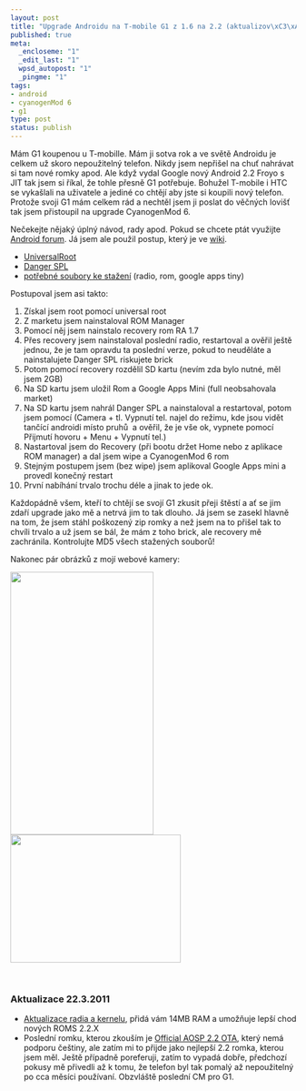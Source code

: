 ```yaml
--- 
layout: post
title: "Upgrade Androidu na T-mobile G1 z 1.6 na 2.2 (aktualizov\xC3\xA1no 22.3.2011)"
published: true
meta: 
  _encloseme: "1"
  _edit_last: "1"
  wpsd_autopost: "1"
  _pingme: "1"
tags: 
- android
- cyanogenMod 6
- g1
type: post
status: publish
---
```

Mám G1 koupenou u T-mobille. Mám ji sotva rok a ve světě Androidu je celkem už skoro nepoužitelný telefon. Nikdy jsem nepřišel na chuť nahrávat si tam nové romky apod. Ale když vydal Google nový Android 2.2 Froyo s JIT tak jsem si říkal, že tohle přesně G1 potřebuje. Bohužel T-mobile i HTC se vykašlali na uživatele a jediné co chtějí aby jste si koupili nový telefon. Protože svoji G1 mám celkem rád a nechtěl jsem ji poslat do věčných lovišť tak jsem přistoupil na upgrade CyanogenMod 6.

Nečekejte nějaký úplný návod, rady apod. Pokud se chcete ptát využijte <a href="http://androidforum.cz/">Android forum</a>. Já jsem ale použil postup, který je ve <a href="http://wiki.cyanogenmod.com/index.php?title=Full_Update_Guide_-_HTC_Dream">wiki</a>.
<ul>
	<li><a href="http://wiki.cyanogenmod.com/index.php?title=Universal_Androot">UniversalRoot</a></li>
	<li><a href="http://wiki.cyanogenmod.com/index.php?title=DangerSPL_and_CM_5_for_Dream">Danger SPL</a></li>
	<li><a href="http://forum.cyanogenmod.com/index.php?/files/category/3-htc-dream-htc-magic/">potřebné soubory ke stažení</a> (radio, rom, google apps tiny)</li>
</ul>
Postupoval jsem asi takto:
<ol>
	<li>Získal jsem root pomocí universal root</li>
	<li>Z marketu jsem nainstaloval ROM Manager</li>
	<li>Pomocí něj jsem nainstalo recovery rom RA 1.7</li>
	<li>Přes recovery jsem nainstaloval poslední radio, restartoval a ověřil ještě jednou, že je tam opravdu ta poslední verze, pokud to neuděláte a nainstalujete Danger SPL riskujete brick</li>
	<li>Potom pomocí recovery rozdělil SD kartu (nevím zda bylo nutné, měl jsem 2GB)</li>
	<li>Na SD kartu jsem uložil Rom a Google Apps Mini (full neobsahovala market)</li>
	<li>Na SD kartu jsem nahrál Danger SPL a nainstaloval a restartoval, potom jsem pomocí (Camera + tl. Vypnutí tel. najel do režimu, kde jsou vidět tančící androidi místo pruhů  a ověřil, že je vše ok, vypnete pomocí Přijmutí hovoru + Menu + Vypnutí tel.)</li>
	<li>Nastartoval jsem do Recovery (při bootu držet Home nebo z aplikace ROM manager) a dal jsem wipe a CyanogenMod 6 rom</li>
	<li>Stejným postupem jsem (bez wipe) jsem aplikoval Google Apps mini a provedl konečný restart</li>
	<li>První nabíhání trvalo trochu déle a jinak to jede ok.</li>
</ol>
Každopádně všem, kteří to chtějí se svojí G1 zkusit přeji štěstí a ať se jim zdaří upgrade jako mě a netrvá jim to tak dlouho. Já jsem se zasekl hlavně na tom, že jsem stáhl poškozený zip romky a než jsem na to přišel tak to chvíli trvalo a už jsem se bál, že mám z toho brick, ale recovery mě zachránila. Kontrolujte MD5 všech stažených souborů!

Nakonec pár obrázků z mojí webové kamery:

<a href="http://blog.prskavec.net/wp-content/uploads/2010/08/20100831-qnn71wxa9egmhrp3yjd3dkqddt.png"><img class="aligncenter size-full wp-image-4244" title="g1-with-22" src="http://blog.prskavec.net/wp-content/uploads/2010/08/20100831-qnn71wxa9egmhrp3yjd3dkqddt.png" alt="" width="252" height="462" /></a>
<a href="http://blog.prskavec.net/wp-content/uploads/2010/08/Cam-2-2.png"><img class="aligncenter size-medium wp-image-4247" title="g1-with-2.2-firmware-info" src="http://blog.prskavec.net/wp-content/uploads/2010/08/Cam-2-2-300x225.png" alt="" width="300" height="225" /></a>

&nbsp;
<h3>Aktualizace 22.3.2011</h3>
<ul>
	<li><a href="http://forum.xda-developers.com/showthread.php?t=831139">Aktualizace radia a kernelu</a>, přidá vám 14MB RAM a umožňuje lepší chod nových ROMS 2.2.X</li>
	<li>Poslední romku, kterou zkouším je <a href="http://forum.xda-developers.com/showthread.php?t=811620">Official AOSP 2.2 OTA</a>, který nemá podporu češtiny, ale zatím mi to přijde jako nejlepší 2.2 romka, kterou jsem měl. Ještě případně poreferuji, zatím to vypadá dobře, předchozí pokusy mě přivedli až k tomu, že telefon byl tak pomalý až nepoužitelný po cca měsíci používaní. Obzvláště poslední CM pro G1.</li>
</ul>
